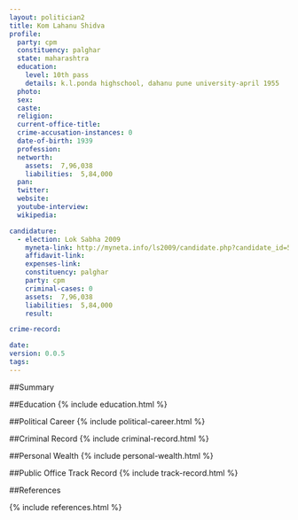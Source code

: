 ```yaml
---
layout: politician2
title: Kom Lahanu Shidva
profile: 
  party: cpm
  constituency: palghar
  state: maharashtra
  education: 
    level: 10th pass
    details: k.l.ponda highschool, dahanu pune university-april 1955
  photo: 
  sex: 
  caste: 
  religion: 
  current-office-title: 
  crime-accusation-instances: 0
  date-of-birth: 1939
  profession: 
  networth: 
    assets:  7,96,038
    liabilities:  5,84,000
  pan: 
  twitter: 
  website: 
  youtube-interview: 
  wikipedia: 

candidature: 
  - election: Lok Sabha 2009
    myneta-link: http://myneta.info/ls2009/candidate.php?candidate_id=5299
    affidavit-link: 
    expenses-link: 
    constituency: palghar 
    party: cpm
    criminal-cases: 0
    assets:  7,96,038
    liabilities:  5,84,000
    result:  

crime-record: 

date: 
version: 0.0.5
tags: 
---
```

##Summary


##Education
{% include education.html %}


##Political Career
{% include political-career.html %}


##Criminal Record
{% include criminal-record.html %}


##Personal Wealth
{% include personal-wealth.html %}


##Public Office Track Record
{% include track-record.html %}


##References


{% include references.html %}